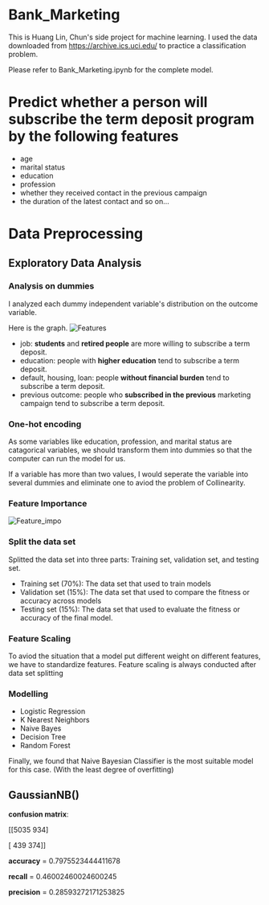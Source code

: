# Bank_Marketing

This is Huang Lin, Chun's side project for machine learning. 
I used the data downloaded from https://archive.ics.uci.edu/ to practice a classification problem.

Please refer to Bank_Marketing.ipynb for the complete model.

# Predict whether a person will subscribe the term deposit program by the following features 
- age
- marital status
- education
- profession
- whether they received contact in the previous campaign
- the duration of the latest contact
and so on...

# Data Preprocessing
## Exploratory Data Analysis
### Analysis on dummies
I analyzed each dummy independent variable's distribution on the outcome variable.

Here is the graph.
![Features](https://github.com/Wh4130/Bank_Marketing/assets/90643963/08deb7dc-1bb7-4297-a381-8878dd70555b)
- job: **students** and **retired people** are more willing to subscribe a term deposit.
- education: people with **higher education** tend to subscribe a term deposit.
- default, housing, loan: people **without financial burden** tend to subscribe a term deposit.
- previous outcome: people who **subscribed in the previous** marketing campaign tend to subscribe a term deposit.

### One-hot encoding
As some variables like education, profession, and marital status are catagorical variables, we should transform them into dummies so that the computer can run the model for us.

If a variable has more than two values, I would seperate the variable into several dummies and eliminate one to aviod the problem of Collinearity.

### Feature Importance
![Feature_impo](https://github.com/Wh4130/Bank_Marketing/assets/90643963/3227b736-8f2a-4a48-941c-8fe2a13a4e80)

### Split the data set
Splitted the data set into three parts: Training set, validation set, and testing set.
- Training set (70%):
  The data set that used to train models
- Validation set (15%):
  The data set that used to compare the fitness or accuracy across models
- Testing set (15%):
  The data set that used to evaluate the fitness or accuracy of the final model.
 
### Feature Scaling
To aviod the situation that a model put different weight on different features, we have to standardize features.
Feature scaling is always conducted after data set splitting

### Modelling
- Logistic Regression
- K Nearest Neighbors
- Naive Bayes
- Decision Tree
- Random Forest

Finally, we found that Naive Bayesian Classifier is the most suitable model for this case. (With the least degree of overfitting)

GaussianNB()
-------------------------------
**confusion matrix**: 

[[5035  934]

[ 439  374]]

**accuracy** = 0.7975523444411678

**recall** = 0.46002460024600245

**precision** = 0.28593272171253825


